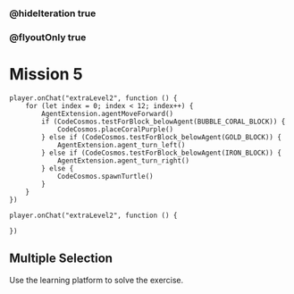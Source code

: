 ### @hideIteration true
### @flyoutOnly true
# Mission 5

```blocks
player.onChat("extraLevel2", function () {
    for (let index = 0; index < 12; index++) {
        AgentExtension.agentMoveForward()
        if (CodeCosmos.testForBlock_belowAgent(BUBBLE_CORAL_BLOCK)) {
            CodeCosmos.placeCoralPurple()
        } else if (CodeCosmos.testForBlock_belowAgent(GOLD_BLOCK)) {
            AgentExtension.agent_turn_left()
        } else if (CodeCosmos.testForBlock_belowAgent(IRON_BLOCK)) {
            AgentExtension.agent_turn_right()
        } else {
            CodeCosmos.spawnTurtle()
        }
    }
})
```

```template
player.onChat("extraLevel2", function () {
    
})
```

## Multiple Selection
Use the learning platform to solve the exercise.